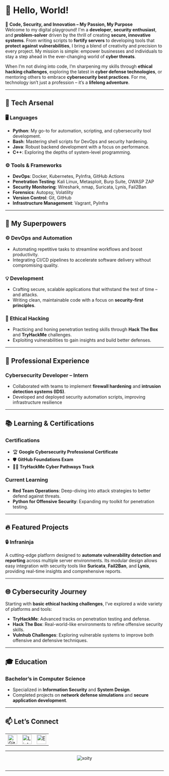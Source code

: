 # 👋 Hello, World!  

🎯 **Code, Security, and Innovation – My Passion, My Purpose**  
Welcome to my digital playground! I'm a **developer**, **security enthusiast**, and **problem-solver** driven by the thrill of creating **secure, innovative systems**. From writing scripts to **fortify servers** to developing tools that **protect against vulnerabilities**, I bring a blend of creativity and precision to every project. My mission is simple: empower businesses and individuals to stay a step ahead in the ever-changing world of **cyber threats**.  

When I’m not diving into code, I’m sharpening my skills through **ethical hacking challenges**, exploring the latest in **cyber defense technologies**, or mentoring others to embrace **cybersecurity best practices**. For me, technology isn’t just a profession – it’s a **lifelong adventure**.  

---

## 🚀 Tech Arsenal  

### 🖥️ Languages  
- **Python**: My go-to for automation, scripting, and cybersecurity tool development.  
- **Bash**: Mastering shell scripts for DevOps and security hardening.  
- **Java**: Robust backend development with a focus on performance.  
- **C++**: Exploring the depths of system-level programming.  

### ⚙️ Tools & Frameworks  
- **DevOps**: Docker, Kubernetes, PyInfra, GitHub Actions  
- **Penetration Testing**: Kali Linux, Metasploit, Burp Suite, OWASP ZAP  
- **Security Monitoring**: Wireshark, nmap, Suricata, Lynis, Fail2Ban  
- **Forensics**: Autopsy, Volatility  
- **Version Control**: Git, GitHub  
- **Infrastructure Management**: Vagrant, PyInfra  

---

## 🌟 My Superpowers  

### ⚙️ **DevOps and Automation**  
- Automating repetitive tasks to streamline workflows and boost productivity.  
- Integrating CI/CD pipelines to accelerate software delivery without compromising quality.  

### 💡 **Development**  
- Crafting secure, scalable applications that withstand the test of time – and attacks.  
- Writing clean, maintainable code with a focus on **security-first principles**.  

### 🎯 **Ethical Hacking**  
- Practicing and honing penetration testing skills through **Hack The Box** and **TryHackMe** challenges.  
- Exploiting vulnerabilities to gain insights and build better defenses.  

---

## 💼 Professional Experience  

### **Cybersecurity Developer – Intern**  
- Collaborated with teams to implement **firewall hardening** and **intrusion detection systems (IDS)**.  
- Developed and deployed security automation scripts, improving infrastructure resilience 

---

## 📚 Learning & Certifications  

### Certifications  
- 🏆 **Google Cybersecurity Professional Certificate**  
- 🛡️ **GitHub Foundations Exam**  
- 🧑‍💻 **TryHackMe Cyber Pathways Track**  

### Current Learning  
- **Red Team Operations**: Deep-diving into attack strategies to better defend against threats.  
- **Python for Offensive Security**: Expanding my toolkit for penetration testing. 
---

## 🔥 Featured Projects  

### 🔒 **Infraninja**  
A cutting-edge platform designed to **automate vulnerability detection and reporting** across multiple server environments. Its modular design allows easy integration with security tools like **Suricata**, **Fail2Ban**, and **Lynis**, providing real-time insights and comprehensive reports.  

---

## 🌐 Cybersecurity Journey  
Starting with **basic ethical hacking challenges**, I’ve explored a wide variety of platforms and tools:  
- **TryHackMe**: Advanced tracks on penetration testing and defense.  
- **Hack The Box**: Real-world-like environments to refine offensive security skills.  
- **Vulnhub Challenges**: Exploring vulnerable systems to improve both offensive and defensive techniques.  

---

## 🎓 Education  
### **Bachelor’s in Computer Science**  
- Specialized in **Information Security** and **System Design**.  
- Completed projects on **network defense simulations** and **secure application development**.  

---

## 📫 Let’s Connect  

<table>
  <tr>
    <td><a href="https://github.com/xoity"><img src="https://img.shields.io/badge/GitHub-%2312100E.svg?logo=Github&logoColor=white" alt="GitHub" height="30"/></a></td>
    <td><a href="https://www.linkedin.com/in/mohammad-abu-khader-9248011ab"><img src="https://img.shields.io/badge/LinkedIn-%230A66C2.svg?logo=linkedin&logoColor=white" alt="LinkedIn" height="30"/></a></td>
    <td><a href="mailto:mohammad,abukhader@hotmail.com"><img src="https://img.shields.io/badge/Email-D14836?logo=Gmail&logoColor=white" alt="Email" height="30"/></a></td>
  </tr>
</table>

---

<div align="center">
  <img src="https://github-readme-stats.vercel.app/api/top-langs?username=xoity&show_icons=true&locale=en&layout=compact" alt="xoity" />
  <br><br>

---

